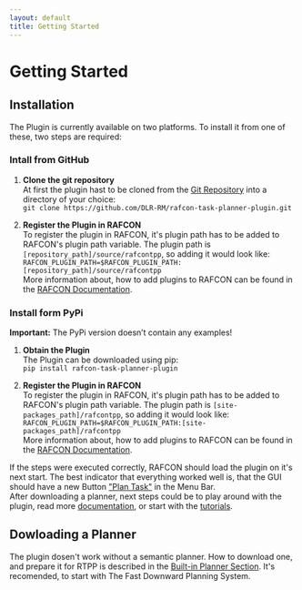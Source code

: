 ```yaml
---
layout: default
title: Getting Started
---
```


# Getting Started

## Installation
The Plugin is currently available on two platforms. To install it from one of these, two steps are required:<br>

### **Intall from GitHub**
1. **Clone the git repository** <br>
At first the plugin hast to be cloned from the [Git Repository](https://github.com/DLR-RM/rafcon-task-planner-plugin) into a directory of your choice:<br>
`git clone https://github.com/DLR-RM/rafcon-task-planner-plugin.git`<br>

1. **Register the Plugin in RAFCON**<br>
To register the plugin in RAFCON, it's plugin path has to be added to RAFCON's plugin path variable. The plugin path is `[repository_path]/source/rafcontpp`, so adding it would look like:<br>
`RAFCON_PLUGIN_PATH=$RAFCON_PLUGIN_PATH:[repository_path]/source/rafcontpp`<br>
More information about, how to add plugins to RAFCON can be found in the [RAFCON Documentation](https://rafcon.readthedocs.io/en/latest/plugins.html).<br>

### **Install form PyPi**
**Important:** The PyPi version doesn’t contain any examples!<br>
1. **Obtain the Plugin**<br>
The Plugin can be downloaded using pip:<br>
`pip install rafcon-task-planner-plugin`<br>

1. **Register the Plugin in RAFCON**<br>
To register the plugin in RAFCON, it's plugin path has to be added to RAFCON's plugin path variable. The plugin path is `[site-packages_path]/rafcontpp`, so adding it would look like:<br>
`RAFCON_PLUGIN_PATH=$RAFCON_PLUGIN_PATH:[site-packages_path]/rafcontpp`<br>
More information about, how to add plugins to RAFCON can be found in the [RAFCON Documentation](https://rafcon.readthedocs.io/en/latest/plugins.html).<br>


If the steps were executed correctly, RAFCON should load the plugin on it's next start. The best indicator that everything worked well is, that the GUI should have a new Button ["Plan Task"](PlanTaskButton.md) in the Menu Bar.<br>
After downloading a planner, next steps could be to play around with the plugin, read more [documentation](../documentation.md), or start with the [tutorials](../tutorials.md). 

## Dowloading a Planner
The plugin dosen't work without a semantic planner. How to download one, and prepare it for RTPP is described in the [Built-in Planner Section](Planner.md). It's recomended, to start with The Fast Downward Planning System.

